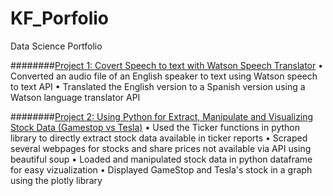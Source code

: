 # KF_Porfolio
Data Science Portfolio

########[Project 1: Covert Speech to text with Watson Speech Translator](https://github.com/kfapohunda1/Python_Course/blob/c3f32a28bca8a848911a2ed0a39983b3db03775d/Speech2text%20&%20Language%20trans%20API.ipynb)
•	Converted an audio file of an English speaker to text using Watson speech to text API
• Translated the English version to a Spanish version using a Watson language translator API

########[Project 2: Using Python for Extract, Manipulate and Visualizing Stock Data (Gamestop vs Tesla)](https://github.com/kfapohunda1/Python_Course/blob/e9ed3985709a57809ecd43c354da5d0a31c92eec/Jupyter%20Notebook%20(2).ipynb)
• Used the Ticker functions in python library to directly extract stock data available in ticker reports
• Scraped several webpages for stocks and share prices not available via API using beautiful soup 
• Loaded and manipulated stock data in python dataframe for easy vizualization
• Displayed GameStop and Tesla's stock in a graph using the plotly library

